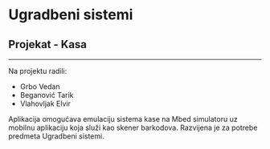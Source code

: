 # Ugradbeni sistemi
## Projekat - Kasa

---

Na projektu radili:
* Grbo Vedan
* Beganović Tarik
* Vlahovljak Elvir

Aplikacija omogućava emulaciju sistema kase na Mbed simulatoru uz mobilnu aplikaciju koja služi kao skener barkodova. Razvijena je za potrebe predmeta Ugradbeni sistemi.